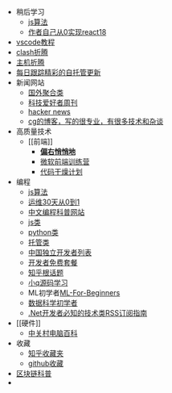 - 稍后学习
	- [js算法](https://github.com/ConardLi/awesome-coding-js)
	- [作者自己从0实现react18](https://github.com/BetaSu/big-react)
- [vscode教程](https://www.w3cschool.cn/vscode/vscode-intro.html)
- [clash折腾](https://yattazen.com/tutorial/clash-custom-config.html)
- [主机折腾](https://flybace.com/category/diy)
- [每日跟踪精彩的自托管更新](https://www.trackawesomelist.com/awesome-selfhosted/awesome-selfhosted/)
- 新闻网站
	- [国外聚合类](https://devurls.com/)
	- [科技爱好者周刊](https://github.com/ruanyf/weekly)
	- [hacker news](https://news.ycombinator.com/)
	- [cg的博客，写的很专业，有很多技术和杂谈](https://github.com/guobinhit/cg-blog)
- 高质量技术
	- [[前端]]
		- [**偏右悄悄地**](https://www.zhihu.com/people/afc163/answers)
		- [微软前端训练营](https://github.com/microsoft/frontend-bootcamp)
		- [代码干燥计划](https://drylint.com/)
- 编程
	- [js算法](https://github.com/trekhleb/javascript-algorithms)
	- [运维30天从0到1](https://github.com/iam-veeramalla/aws-devops-zero-to-hero)
	- [中文编程科普网站](https://ebookfoundation.github.io/free-programming-books/books/free-programming-books-zh.html)
	- [js类](https://github.com/stars/snake34475/lists/js-study)
	- [python类](https://github.com/stars/snake34475/lists/python)
	- [托管类](https://github.com/stars/snake34475/lists/awesome-lists)
	- [中国独立开发者列表](https://github.com/1c7/chinese-independent-developer)
	- [开发者免费套餐](https://github.com/ripienaar/free-for-dev)
	- [知乎根话题](https://www.zhihu.com/topic/19776749/top-answers)
	- [小q源码学习](https://www.jianshu.com/u/0bfb463efb73)
	- ML初学者[ML-For-Beginners](https://github.com/microsoft/ML-For-Beginners)
	- [数据科学初学者](https://github.com/microsoft/Data-Science-For-Beginners)
	- [.Net开发者必知的技术类RSS订阅指南](https://www.cnblogs.com/enjoy233/p/technical_rss_subscription_guide_for_dotNet_developers.html)
- [[硬件]]
	- [中关村电脑百科](https://detail.zol.com.cn/bk/16.html#cpu-hz)
- 收藏
	- [知乎收藏夹](https://www.zhihu.com/people/teng-xiao-ran-85-88/collections)
	- [github收藏](https://github.com/snake34475?tab=stars)
- [区块链科普](https://github.com/xianfeng92/Love-Ethereum)
-